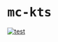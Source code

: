 # <samp>mc-kts</samp>

[![test](https://github.com/intsuc/mc-kts/actions/workflows/test.yml/badge.svg)](https://github.com/intsuc/mc-kts/actions/workflows/test.yml)
